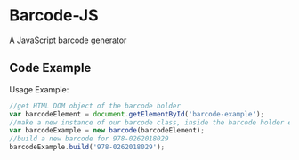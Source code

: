 Barcode-JS
==========
A JavaScript barcode generator


## Code Example

Usage Example:

```javascript
//get HTML DOM object of the barcode holder
var barcodeElement = document.getElementById('barcode-example');
//make a new instance of our barcode class, inside the barcode holder element
var barcodeExample = new barcode(barcodeElement);
//build a new barcode for 978-0262018029
barcodeExample.build('978-0262018029');
```